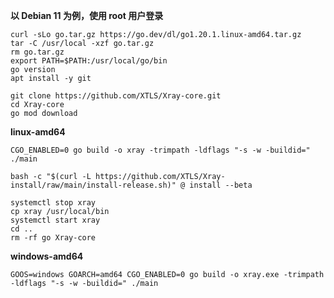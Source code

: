 **以 Debian 11 为例，使用 root 用户登录**

```
curl -sLo go.tar.gz https://go.dev/dl/go1.20.1.linux-amd64.tar.gz
tar -C /usr/local -xzf go.tar.gz
rm go.tar.gz
export PATH=$PATH:/usr/local/go/bin
go version
apt install -y git
```

```
git clone https://github.com/XTLS/Xray-core.git
cd Xray-core
go mod download
```

**linux-amd64**
```
CGO_ENABLED=0 go build -o xray -trimpath -ldflags "-s -w -buildid=" ./main
```

```
bash -c "$(curl -L https://github.com/XTLS/Xray-install/raw/main/install-release.sh)" @ install --beta
```

```
systemctl stop xray
cp xray /usr/local/bin
systemctl start xray
cd ..
rm -rf go Xray-core
```

**windows-amd64**
```
GOOS=windows GOARCH=amd64 CGO_ENABLED=0 go build -o xray.exe -trimpath -ldflags "-s -w -buildid=" ./main
```
